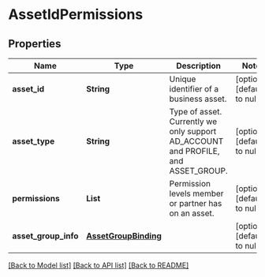 # AssetIdPermissions
## Properties

| Name | Type | Description | Notes |
|------------ | ------------- | ------------- | -------------|
| **asset\_id** | **String** | Unique identifier of a business asset. | [optional] [default to null] |
| **asset\_type** | **String** | Type of asset. Currently we only support AD_ACCOUNT and PROFILE, and ASSET_GROUP. | [optional] [default to null] |
| **permissions** | **List** | Permission levels member or partner has on an asset. | [optional] [default to null] |
| **asset\_group\_info** | [**AssetGroupBinding**](AssetGroupBinding.md) |  | [optional] [default to null] |

[[Back to Model list]](../README.md#documentation-for-models) [[Back to API list]](../README.md#documentation-for-api-endpoints) [[Back to README]](../README.md)

